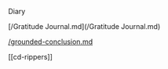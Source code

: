 Diary 

[/Gratitude Journal.md](/Gratitude Journal.md)

[/grounded-conclusion.md](/grounded-conclusion.md)

[[cd-rippers]]